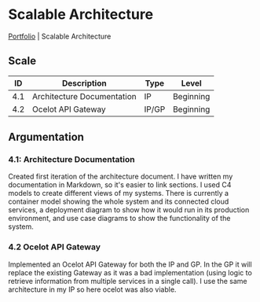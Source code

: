 # Scalable Architecture

[Portfolio](./info_portfolio.md) | Scalable Architecture

[Uitleg leeruitkomst]: #

## Scale

| ID | Description | Type | Level |
|---|---|---|---|
| 4.1 | Architecture Documentation | IP | Beginning |
| 4.2 | Ocelot API Gateway| IP/GP | Beginning |

## Argumentation

### 4.1: Architecture Documentation

Created first iteration of the architecture document. I have written my documentation in Markdown, so it's easier to link sections. I used C4 models to create different views of my systems. There is currently a container model showing the whole system and its connected cloud services, a deployment diagram to show how it would run in its production environment, and use case diagrams to show the functionality of the system.

### 4.2 Ocelot API Gateway

Implemented an Ocelot API Gateway for both the IP and GP. In the GP it will replace the existing Gateway as it was a bad implementation (using logic to retrieve information from multiple services in a single call). I use the same architecture in my IP so here ocelot was also viable.